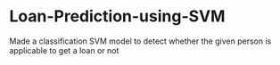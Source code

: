 # Loan-Prediction-using-SVM
Made a classification SVM model to detect whether the given person is applicable to get a loan or not
